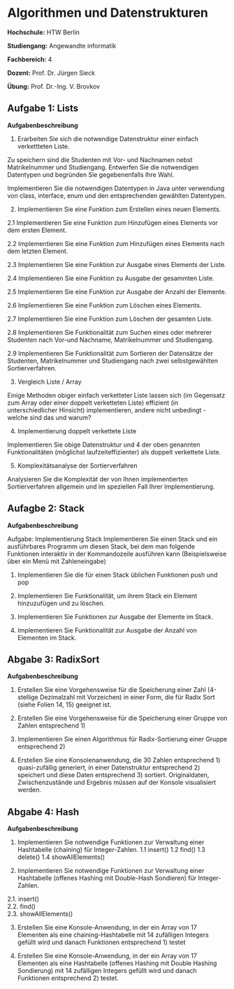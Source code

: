 # Algorithmen und Datenstrukturen

**Hochschule:** HTW Berlin

**Studiengang:** Angewandte informatik

**Fachbereich:** 4

**Dozent:** Prof. Dr. Jürgen Sieck

**Übung:** Prof. Dr.-Ing. V. Brovkov



## Aufgabe 1: Lists

**Aufgabenbeschreibung**

1. Erarbeiten Sie sich die notwendige Datenstruktur einer einfach verkettteten Liste.

Zu speichern sind die Studenten mit Vor- und Nachnamen nebst Matrikelnummer und Studiengang. Entwerfen Sie die notwendigen Datentypen und begründen Sie gegebenenfalls Ihre Wahl.

Implementieren Sie die notwendigen Datentypen in Java unter verwendung von class, interface, enum und den entsprechenden gewählten Datentypen.

2. Implementieren Sie eine Funktion zum Erstellen eines neuen Elements.

2.1 Implementieren Sie eine Funktion zum Hinzufügen eines Elements vor dem ersten Element.

2.2 Implementieren Sie eine Funktion zum Hinzufügen eines Elements nach dem letzten Element.

2.3 Implementieren Sie eine Funktion zur Ausgabe eines Elements der Liste.

2.4 Implementieren Sie eine Funktion zu Ausgabe der gesammten Liste.

2.5 Implementieren Sie eine Funktion zur Ausgabe der Anzahl der Elemente.

2.6 Implementieren Sie eine Funktion zum Löschen eines Elements.

2.7 Implementieren Sie eine Funktion zum Löschen der gesamten Liste.

2.8 Implementieren Sie Funktionalität zum Suchen eines oder mehrerer Studenten nach Vor-und Nachname, Matrikelnummer und Studiengang.

2.9 Implementieren Sie Funktionalität zum Sortieren der Datensätze der Studenten, Matrikelnummer und Studiengang nach zwei selbstgewählten Sortierverfahren.

3. Vergleich Liste / Array

Einige Methoden obiger einfach verketteter Liste lassen sich (im Gegensatz zum Array oder einer doppelt verketteten Liste) effizient (in unterschiedlicher Hinsicht) implementieren, andere nicht unbedingt - welche sind das und warum?

4. Implementierung doppelt verkettete Liste

Implementieren Sie obige Datenstruktur und 4 der oben genannten Funktionalitäten (möglichst laufzeiteffizienter) als doppelt verkettete Liste.

5. Komplexitätsanalyse der Sortierverfahren

Analysieren Sie die Komplexität der von Ihnen implementierten Sortierverfahren allgemein und im speziellen Fall Ihrer Implementierung.


## Aufagbe 2: Stack

**Aufgabenbeschreibung**

Aufgabe: Implementierung Stack
Implementieren Sie einen Stack und ein ausführbares Programm um diesen Stack, bei dem man folgende Funktionen interaktiv in der Kommandozeile ausführen kann (Beispielsweise über ein Menü mit Zahleneingabe)

1. Implementieren Sie die für einen Stack üblichen Funktionen push und pop

2. Implementieren Sie Funktionalität, um ihrem Stack ein Element hinzuzufügen und zu löschen.

3. Implementieren Sie Funktionen zur Ausgabe der Elemente im Stack.

4. Implementieren Sie Funktionalität zur Ausgabe der Anzahl von Elementen im Stack.



## Abgabe 3: RadixSort

**Aufgabenbeschreibung**

1. Erstellen Sie eine Vorgehensweise für die Speicherung einer Zahl (4-stellige Dezimalzahl mit Vorzeichen) in einer Form, die für Radix Sort (siehe Folien 14, 15) geeignet ist.

2. Erstellen Sie eine Vorgehensweise für die Speicherung einer Gruppe von Zahlen entsprechend 1)

3. Implementieren Sie einen Algorithmus für Radix-Sortierung einer Gruppe entsprechend 2)

4. Erstellen Sie eine Konsolenanwendung, die 30 Zahlen entsprechend 1) quasi-zufällig generiert, in einer Datenstruktur entsprechend 2) speichert und diese Daten entsprechend 3) sortiert. Originaldaten, Zwischenzustände und Ergebnis müssen auf der Konsole visualisiert werden.


## Abgabe 4: Hash

**Aufgabenbeschreibung**

1. Implementieren Sie notwendige Funktionen zur Verwaltung einer Hashtabelle (chaining) für Integer-Zahlen.
1.1 insert()
1.2 find()
1.3 delete()
1.4 showAllElements()

2. Implementieren Sie notwendige Funktionen zur Verwaltung einer Hashtabelle (offenes Hashing mit Double-Hash Sondieren) für Integer- Zahlen.

  2.1. insert()  
  2.2. find()  
  2.3. showAllElements()  

3. Erstellen Sie eine Konsole-Anwendung, in der ein Array von 17 Elementen als eine chaining-Hashtabelle mit 14 zufälligen Integers
gefüllt wird und danach Funktionen entsprechend 1) testet

4. Erstellen Sie eine Konsole-Anwendung, in der ein Array von 17 Elementen als eine Hashtabelle (offenes Hashing mit Double Hashing
Sondierung) mit 14 zufälligen Integers gefüllt wird und danach Funktionen entsprechend 2) testet.


